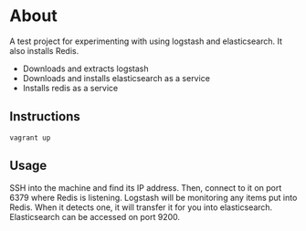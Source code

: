 About
=====

A test project for experimenting with using logstash and elasticsearch. It also installs Redis.

* Downloads and extracts logstash
* Downloads and installs elasticsearch as a service
* Installs redis as a service

Instructions
------------

    vagrant up

Usage
-----

SSH into the machine and find its IP address. Then, connect to it on port 6379 where 
Redis is listening. Logstash will be monitoring any items put into Redis. When it detects
one, it will transfer it for you into elasticsearch. Elasticsearch can be accessed on port 9200.
